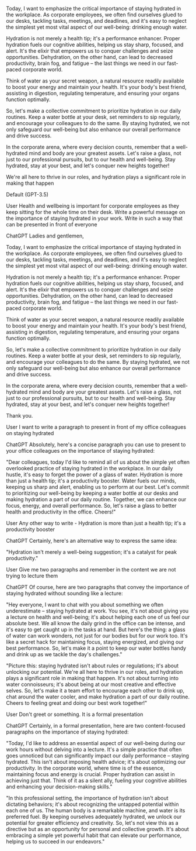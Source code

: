 
Today, I want to emphasize the critical importance of staying hydrated in the workplace. As corporate employees, we often find ourselves glued to our desks, tackling tasks, meetings, and deadlines, and it's easy to neglect the simplest yet most vital aspect of our well-being: drinking enough water.

Hydration is not merely a health tip; it's a performance enhancer. Proper hydration fuels our cognitive abilities, helping us stay sharp, focused, and alert. It's the elixir that empowers us to conquer challenges and seize opportunities. Dehydration, on the other hand, can lead to decreased productivity, brain fog, and fatigue – the last things we need in our fast-paced corporate world.

Think of water as your secret weapon, a natural resource readily available to boost your energy and maintain your health. It's your body's best friend, assisting in digestion, regulating temperature, and ensuring your organs function optimally.

So, let's make a collective commitment to prioritize hydration in our daily routines. Keep a water bottle at your desk, set reminders to sip regularly, and encourage your colleagues to do the same. By staying hydrated, we not only safeguard our well-being but also enhance our overall performance and drive success.

In the corporate arena, where every decision counts, remember that a well-hydrated mind and body are your greatest assets. Let's raise a glass, not just to our professional pursuits, but to our health and well-being. Stay hydrated, stay at your best, and let's conquer new heights together!

We're all here to thrive in our roles, and hydration plays a significant role in making that happen

Default (GPT-3.5)

User
Health and wellbeing is important for corporate employees as they keep sitting for the whole time on their desk. Write a powerful message on the importance of staying hydrated in your work. Write in such a way that can be presented in front of everyone 

ChatGPT
Ladies and gentlemen,

Today, I want to emphasize the critical importance of staying hydrated in the workplace. As corporate employees, we often find ourselves glued to our desks, tackling tasks, meetings, and deadlines, and it's easy to neglect the simplest yet most vital aspect of our well-being: drinking enough water.

Hydration is not merely a health tip; it's a performance enhancer. Proper hydration fuels our cognitive abilities, helping us stay sharp, focused, and alert. It's the elixir that empowers us to conquer challenges and seize opportunities. Dehydration, on the other hand, can lead to decreased productivity, brain fog, and fatigue – the last things we need in our fast-paced corporate world.

Think of water as your secret weapon, a natural resource readily available to boost your energy and maintain your health. It's your body's best friend, assisting in digestion, regulating temperature, and ensuring your organs function optimally.

So, let's make a collective commitment to prioritize hydration in our daily routines. Keep a water bottle at your desk, set reminders to sip regularly, and encourage your colleagues to do the same. By staying hydrated, we not only safeguard our well-being but also enhance our overall performance and drive success.

In the corporate arena, where every decision counts, remember that a well-hydrated mind and body are your greatest assets. Let's raise a glass, not just to our professional pursuits, but to our health and well-being. Stay hydrated, stay at your best, and let's conquer new heights together!

Thank you.




User
I want to write a paragraph to present in front of my office colleagues on staying hydrated 

ChatGPT
Absolutely, here's a concise paragraph you can use to present to your office colleagues on the importance of staying hydrated:

"Dear colleagues, today I'd like to remind all of us about the simple yet often overlooked practice of staying hydrated in the workplace. In our daily hustle, it's easy to forget the power of a glass of water. Hydration is more than just a health tip; it's a productivity booster. Water fuels our minds, keeping us sharp and alert, enabling us to perform at our best. Let's commit to prioritizing our well-being by keeping a water bottle at our desks and making hydration a part of our daily routine. Together, we can enhance our focus, energy, and overall performance. So, let's raise a glass to better health and productivity in the office. Cheers!"




User
Any other way to write - Hydration is more than just a health tip; it's a productivity booster

ChatGPT
Certainly, here's an alternative way to express the same idea:

"Hydration isn't merely a well-being suggestion; it's a catalyst for peak productivity."




User
Give me two paragraphs and remember in the content we are not trying to lecture them

ChatGPT
Of course, here are two paragraphs that convey the importance of staying hydrated without sounding like a lecture:

"Hey everyone, I want to chat with you about something we often underestimate – staying hydrated at work. You see, it's not about giving you a lecture on health and well-being; it's about helping each one of us feel our absolute best. We all know the daily grind in the office can be intense, and it's easy to get caught up in the tasks at hand. But here's the thing: a glass of water can work wonders, not just for our bodies but for our work too. It's like a secret hack for maintaining focus, staying energized, and giving our best performance. So, let's make it a point to keep our water bottles handy and drink up as we tackle the day's challenges."

"Picture this: staying hydrated isn't about rules or regulations; it's about unlocking our potential. We're all here to thrive in our roles, and hydration plays a significant role in making that happen. It's not about turning into water connoisseurs; it's about being at our most creative and effective selves. So, let's make it a team effort to encourage each other to drink up, chat around the water cooler, and make hydration a part of our daily routine. Cheers to feeling great and doing our best work together!"




User
Don't greet or something. It is a formal presentation 

ChatGPT
Certainly, in a formal presentation, here are two content-focused paragraphs on the importance of staying hydrated:

"Today, I'd like to address an essential aspect of our well-being during our work hours without delving into a lecture. It's a simple practice that often goes unnoticed but can significantly impact our daily performance – staying hydrated. This isn't about imposing health advice; it's about optimizing our productivity. In the corporate world, where time is of the essence, maintaining focus and energy is crucial. Proper hydration can assist in achieving just that. Think of it as a silent ally, fueling your cognitive abilities and enhancing your decision-making skills."

"In this professional setting, the importance of hydration isn't about dictating behaviors; it's about recognizing the untapped potential within each one of us. The human body is a remarkable machine, and water is its preferred fuel. By keeping ourselves adequately hydrated, we unlock our potential for greater efficiency and creativity. So, let's not view this as a directive but as an opportunity for personal and collective growth. It's about embracing a simple yet powerful habit that can elevate our performance, helping us to succeed in our endeavors."
